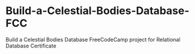 # Build-a-Celestial-Bodies-Database-FCC
Build a Celestial Bodies Database FreeCodeCamp project for Relational Database Certificate
